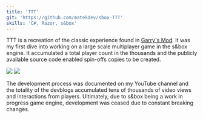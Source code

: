 ```yaml
---
title: 'TTT'
git: 'https://github.com/matekdev/sbox-TTT'
skills: 'C#, Razor, s&box'
---
```


TTT is a recreation of the classic experience found in [Garry's Mod](https://store.steampowered.com/app/4000/Garrys_Mod/). It was my first dive into working on a large scale multiplayer game in the s&box engine. It accumulated a total player count in the thousands and the publicly available source code enabled spin-offs copies to be created.

<Img src="ex1.jpg" />

<Img src="ex2.jpg" />

The development process was documented on my YouTube channel and the totality of the devblogs accumulated tens of thousands of video views and interactions from players. Ultimately, due to s&box being a work in progress game engine, development was ceased due to constant breaking changes.

<Youtube id="MJjhXwFmqfg" />
